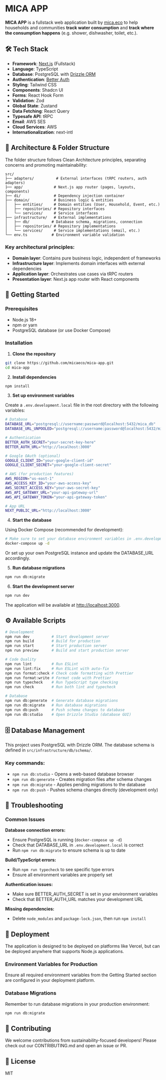 # MICA APP

**MICA APP** is a fullstack web application built by [mica.eco](https://mica.eco) to help households and communities **track water consumption** and **track where the consumption happens** (e.g. shower, dishwasher, toilet, etc.).

## 🛠 Tech Stack

- **Framework**: [Next.js](https://nextjs.org/) (Fullstack)
- **Language**: TypeScript
- **Database**: PostgreSQL with [Drizzle ORM](https://orm.drizzle.team/)
- **Authentication**: [Better Auth](https://www.better-auth.com/)
- **Styling**: Tailwind CSS
- **Components**: Shadcn UI
- **Forms**: React Hook Form
- **Validation**: Zod
- **Global State**: Zustand
- **Data Fetching**: React Query
- **Typesafe API**: tRPC
- **Email**: AWS SES
- **Cloud Services**: AWS
- **Internationalization**: next-intl

## 🧱 Architecture & Folder Structure

The folder structure follows Clean Architecture principles, separating concerns and promoting maintainability:

```
src/
├── adapters/          # External interfaces (tRPC routers, auth adapters)
├── app/              # Next.js app router (pages, layouts, components)
├── di/               # Dependency injection container
├── domain/           # Business logic & entities
│   ├── entities/     # Domain entities (User, Household, Event, etc.)
│   ├── repositories/ # Repository interfaces
│   └── services/     # Service interfaces
├── infrastructure/   # External implementations
│   ├── db/          # Database schema, migrations, connection
│   ├── repositories/ # Repository implementations
│   └── services/     # Service implementations (email, etc.)
└── env.ts           # Environment variable validation
```

### Key architectural principles:

- **Domain layer**: Contains pure business logic, independent of frameworks
- **Infrastructure layer**: Implements domain interfaces with external dependencies
- **Application layer**: Orchestrates use cases via tRPC routers
- **Presentation layer**: Next.js app router with React components

## 🚀 Getting Started

### Prerequisites

- Node.js 18+
- npm or yarn
- PostgreSQL database (or use Docker Compose)

### Installation

1. **Clone the repository**

```bash
git clone https://github.com/micaeco/mica-app.git
cd mica-app
```

2. **Install dependencies**

```bash
npm install
```

3. **Set up environment variables**

Create a `.env.development.local` file in the root directory with the following variables:

```bash
# Database
DATABASE_URL="postgresql://username:password@localhost:5432/mica_db"
DATABASE_URL_UNPOOLED="postgresql://username:password@localhost:5432/mica_db"

# Authentication
BETTER_AUTH_SECRET="your-secret-key-here"
BETTER_AUTH_URL="http://localhost:3000"

# Google OAuth (optional)
GOOGLE_CLIENT_ID="your-google-client-id"
GOOGLE_CLIENT_SECRET="your-google-client-secret"

# AWS (for production features)
AWS_REGION="us-east-1"
AWS_ACCESS_KEY_ID="your-aws-access-key"
AWS_SECRET_ACCESS_KEY="your-aws-secret-key"
AWS_API_GATEWAY_URL="your-api-gateway-url"
AWS_API_GATEWAY_TOKEN="your-api-gateway-token"

# App URL
NEXT_PUBLIC_URL="http://localhost:3000"
```

4. **Start the database**

Using Docker Compose (recommended for development):

```bash
# Make sure to set your database environment variables in .env.development.local first
docker-compose up -d
```

Or set up your own PostgreSQL instance and update the DATABASE_URL accordingly.

5. **Run database migrations**

```bash
npm run db:migrate
```

6. **Start the development server**

```bash
npm run dev
```

The application will be available at [http://localhost:3000](http://localhost:3000).

## ⚙️ Available Scripts

```bash
# Development
npm run dev          # Start development server
npm run build        # Build for production
npm run start        # Start production server
npm run preview      # Build and start production server

# Code Quality
npm run lint         # Run ESLint
npm run lint:fix     # Run ESLint with auto-fix
npm run format:check # Check code formatting with Prettier
npm run format:write # Format code with Prettier
npm run typecheck    # Run TypeScript type checking
npm run check        # Run both lint and typecheck

# Database
npm run db:generate  # Generate database migrations
npm run db:migrate   # Run database migrations
npm run db:push      # Push schema changes to database
npm run db:studio    # Open Drizzle Studio (database GUI)
```

## 🗄️ Database Management

This project uses PostgreSQL with Drizzle ORM. The database schema is defined in `src/infrastructure/db/schema/`.

### Key commands:

- `npm run db:studio` - Opens a web-based database browser
- `npm run db:generate` - Creates migration files after schema changes
- `npm run db:migrate` - Applies pending migrations to the database
- `npm run db:push` - Pushes schema changes directly (development only)

## 🔧 Troubleshooting

### Common Issues

**Database connection errors:**

- Ensure PostgreSQL is running (`docker-compose up -d`)
- Check that DATABASE_URL in `.env.development.local` is correct
- Run `npm run db:migrate` to ensure schema is up to date

**Build/TypeScript errors:**

- Run `npm run typecheck` to see specific type errors
- Ensure all environment variables are properly set

**Authentication issues:**

- Make sure BETTER_AUTH_SECRET is set in your environment variables
- Check that BETTER_AUTH_URL matches your development URL

**Missing dependencies:**

- Delete `node_modules` and `package-lock.json`, then run `npm install`

## 🚢 Deployment

The application is designed to be deployed on platforms like Vercel, but can be deployed anywhere that supports Node.js applications.

### Environment Variables for Production

Ensure all required environment variables from the Getting Started section are configured in your deployment platform.

### Database Migrations

Remember to run database migrations in your production environment:

```bash
npm run db:migrate
```

## 👥 Contributing

We welcome contributions from sustainability-focused developers!
Please check out our CONTRIBUTING.md and open an issue or PR.

## 📄 License

MIT
